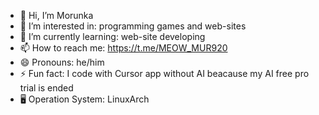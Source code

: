- 👋 Hi, I’m Morunka
- 👀 I’m interested in: programming games and web-sites
- 🌱 I’m currently learning: web-site developing
- 📫 How to reach me: https://t.me/MEOW_MUR920
- 😄 Pronouns: he/him
- ⚡ Fun fact: I code with Cursor app without AI beacause my AI free pro trial is ended
- 🖥️ Operation System: LinuxArch

<!---
Morunka/Morunka is a ✨ special ✨ repository because its `README.md` (this file) appears on your GitHub profile.
You can click the Preview link to take a look at your changes.
--->
